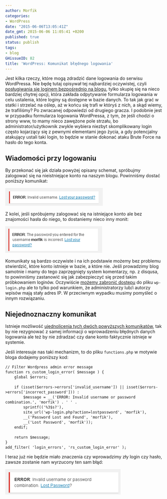 ```yaml
---
author: Morfik
categories:
- WordPress
date: "2015-06-06T13:05:41Z"
date_gmt: 2015-06-06 11:05:41 +0200
published: true
status: publish
tags:
- blog
GHissueID: 82
title: 'WordPress: Komunikat błędnego logowania'
---
```


Jest kilka rzeczy, które mogą zdradzić dane logowania do serwisu WordPressa. Nie będę tutaj opisywał
tej najbardziej oczywistej, czyli [posługiwania się loginem bezpośrednio na
blogu](/post/wordpress-administrator-bloga/), tylko skupię się na nieco bardziej
chytrej opcji, która zakłada odpytywanie formularza logowania w celu ustalenia, które loginy są
dostępne w bazie danych. To tak jak grać w statki i strzelać na oślep, aż w końcu się trafi w
któryś z nich, a skąd wiemy, że trafiliśmy? Po zwracanej odpowiedzi od drugiego gracza. I podobnie
jest w przypadku formularza logowania WordPressa, z tym, że jeśli chodzi o strony www, to mamy nieco
zawężone pole strzału, bo administrator/użytkownik zwykle wybiera niezbyt skomplikowany login często
kojarzący się z pewnymi elementami jego życia, a gdy potencjalny atakujący ustali taki login, to
będzie w stanie dokonać ataku Brute Force na hasło do tego konta.

<!--more-->
## Wiadomości przy logowaniu

By przekonać się jak działa powyżej opisany schemat, spróbujmy zalogować się na nieistniejące konto
na naszym blogu. Powinniśmy dostać poniższy komunikat:

![](/img/2015/06/2.wordpress-bledny-komunikat.png#small)

Z kolei, jeśli spróbujemy zalogować się na istniejące konto ale bez znajomości hasła do niego, to
dostaniemy nieco inny monit:

![](/img/2015/06/1.wordpress-bledny-komunikat.png#small)

Komunikaty są bardzo oczywiste i na ich podstawie możemy bez problemu stwierdzić, które konto
istnieje w bazie, a które nie. Jeśli prowadzimy blog samotnie i mamy do tego zaprzęgnięty system
komentarzy, np. z disqusa, to powinniśmy zastanowić się jak zabezpieczyć się przed takim
próbkowaniem loginów. Oczywiście [możemy zabronić
dostępu](/post/wordpress-ukrycie-wp-login-php-oraz-wp-admin/) do pliku
`wp-login.php` ale to tylko pod warunkiem, że administratorzy lub/i autorzy wpisów mają stały adres
IP. W przeciwnym wypadku musimy pomyśleć o innym rozwiązaniu.

## Niejednoznaczny komunikat

Istnieje możliwość [ujednolicenia tych dwóch powyższych
komunikatów](http://www.sutanaryan.com/how-to-filter-or-change-wordpress-admin-error-message/), tak
by nie rezygnować z samej informacji o wprowadzeniu błędnych danych logowania ale też by nie
zdradzać czy dane konto faktycznie istnieje w systemie.

Jeśli interesuje nas taki mechanizm, to do pliku `functions.php` w motywie bloga dodajemy poniższy
kod:

    // Filter Wordpress admin error message
    function rs_custom_login_error( $message ) {
        global $errors;

        if (isset($errors->errors['invalid_username']) || isset($errors->errors['incorrect_password'])) :
            $message = __('ERROR: Invalid username or password combination.', 'morfik') . ' ' .
            sprintf(('%3$s?'),
            site_url('wp-login.php?action=lostpassword', 'morfik'),
            __('Password Lost and Found', 'morfik'),
            __('Lost Password', 'morfik'));
        endif;

        return $message;
    }
    add_filter( 'login_errors', 'rs_custom_login_error' );

I teraz już nie będzie miało znaczenia czy wprowadzimy zły login czy hasło, zawsze zostanie nam
wyrzucony ten sam błąd:

![](/img/2015/06/3.wordpress-bledny-komunikat.png#small)
